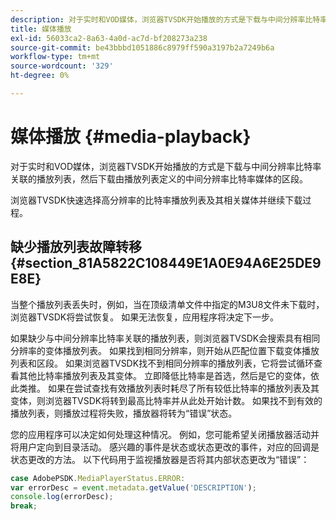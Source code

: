 ```yaml
---
description: 对于实时和VOD媒体，浏览器TVSDK开始播放的方式是下载与中间分辨率比特率关联的播放列表，然后下载由播放列表定义的中间分辨率比特率媒体的区段。
title: 媒体播放
exl-id: 56033ca2-8a63-4a0d-ac7d-bf208273a238
source-git-commit: be43bbbd1051886c8979ff590a3197b2a7249b6a
workflow-type: tm+mt
source-wordcount: '329'
ht-degree: 0%

---
```


# 媒体播放 {#media-playback}

对于实时和VOD媒体，浏览器TVSDK开始播放的方式是下载与中间分辨率比特率关联的播放列表，然后下载由播放列表定义的中间分辨率比特率媒体的区段。

浏览器TVSDK快速选择高分辨率的比特率播放列表及其相关媒体并继续下载过程。

## 缺少播放列表故障转移 {#section_81A5822C108449E1A0E94A6E25DE9E8E}

当整个播放列表丢失时，例如，当在顶级清单文件中指定的M3U8文件未下载时，浏览器TVSDK将尝试恢复。 如果无法恢复，应用程序将决定下一步。

如果缺少与中间分辨率比特率关联的播放列表，则浏览器TVSDK会搜索具有相同分辨率的变体播放列表。 如果找到相同分辨率，则开始从匹配位置下载变体播放列表和区段。 如果浏览器TVSDK找不到相同分辨率的播放列表，它将尝试循环查看其他比特率播放列表及其变体。 立即降低比特率是首选，然后是它的变体，依此类推。 如果在尝试查找有效播放列表时耗尽了所有较低比特率的播放列表及其变体，则浏览器TVSDK将转到最高比特率并从此处开始计数。 如果找不到有效的播放列表，则播放过程将失败，播放器将转为“错误”状态。

您的应用程序可以决定如何处理这种情况。 例如，您可能希望关闭播放器活动并将用户定向到目录活动。 感兴趣的事件是状态或状态更改的事件，对应的回调是状态更改的方法。 以下代码用于监视播放器是否将其内部状态更改为“错误”：

```js
case AdobePSDK.MediaPlayerStatus.ERROR:  
var errorDesc = event.metadata.getValue('DESCRIPTION'); 
console.log(errorDesc); 
break; 
```
